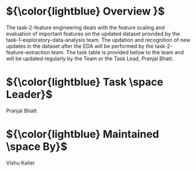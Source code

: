 

# ${\color{lightblue} Overview }$

The task-2-feature engineering deals with the feature scaling and evaluation of important features on the updated dataset provided by the task-1-exploratory-data-analysis
team. The updation and recognition of new updates in the dataset after the EDA will be performed by the task-2-feature-extraction team. The task table is provided below 
to the team and will be updated regularly by the Team or the Task Lead, Pranjal Bhatt.


# ${\color{lightblue} Task \space Leader}$
  Pranjal Bhatt
  
# ${\color{lightblue} Maintained \space By}$
  Vishu Kalier
